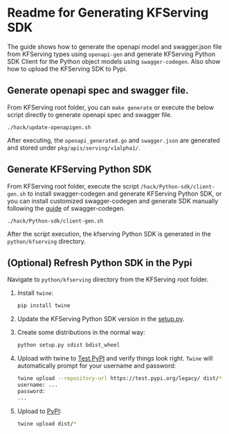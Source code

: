 
# Readme for Generating KFServing SDK

The guide shows how to generate the openapi model and swagger.json file from KFServing types using `openapi-gen` and generate KFServing Python SDK Client for the Python object models using `swagger-codegen`. Also show how to upload the KFServing SDK to Pypi.

## Generate openapi spec and swagger file.

From KFServing root folder, you can `make generate` or execute the below script directly to generate openapi spec and swagger file.

```
./hack/update-openapigen.sh
```
After executing, the `openapi_generated.go` and `swagger.json` are generated and stored under `pkg/apis/serving/v1alpha1/`.

## Generate KFServing Python SDK

From KFServing root folder, execute the script `/hack/Python-sdk/client-gen.sh` to install swagger-codegen and generate KFServing Python SDK, or you can install customized swagger-codegen and generate SDK manually following the [guide](https://github.com/swagger-api/swagger-codegen#getting-started) of swagger-codegen.

```
./hack/Python-sdk/client-gen.sh
```
After the script execution, the kfserving Python SDK is generated in the `python/kfserving` directory.

## (Optional) Refresh Python SDK in the Pypi

Navigate to `python/kfserving` directory from the KFServing root folder.

1. Install `twine`:

   ```bash
   pip install twine
   ```

2. Update the KFServing Python SDK version in the [setup.py](../../python/kfserving/setup.py).

3. Create some distributions in the normal way:

    ```bash
    python setup.py sdist bdist_wheel
    ```

4. Upload with twine to [Test PyPI](https://packaging.python.org/guides/using-testpypi/) and verify things look right. `Twine` will automatically prompt for your username and password:
    ```bash
    twine upload --repository-url https://test.pypi.org/legacy/ dist/*
    username: ...
    password:
    ...
    ```

5. Upload to [PyPI](https://pypi.org/search/?q=kfserving):
    ```bash
    twine upload dist/*
    ```